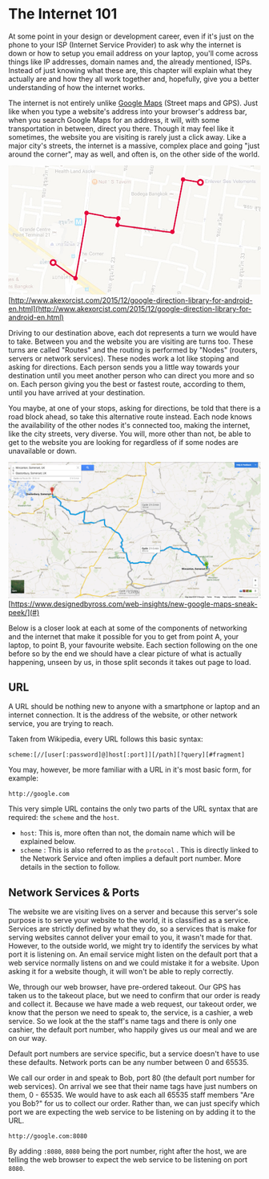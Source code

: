 # The Internet 101

At some point in your design or development career, even if it's just on the phone to your ISP \(Internet Service Provider\) to ask why the internet is down or how to setup you email address on your laptop, you'll come across things like IP addresses, domain names and, the already mentioned, ISPs. Instead of just knowing what these are, this chapter will explain what they actually are and how they all work together and, hopefully, give you a better understanding of how the internet works.

The internet is not entirely unlike [Google Maps](https://maps.google.com) \(Street maps and GPS\). Just like when you type a website's address into your browser's address bar, when you search Google Maps for an address, it will, with some transportation in between, direct you there. Though it may feel like it sometimes, the website you are visiting is rarely just a click away. Like a major city's streets, the internet is a massive, complex place and going "just around the corner", may as well, and often is, on the other side of the world.

![](/assets/006.jpg)[http://www.akexorcist.com/2015/12/google-direction-library-for-android-en.html](http://www.akexorcist.com/2015/12/google-direction-library-for-android-en.html)

Driving to our destination above, each dot represents a turn we would have to take. Between you and the website you are visiting are turns too. These turns are called "Routes" and the routing is performed by "Nodes" \(routers, servers or network services\). These nodes work a lot like stoping and asking for directions. Each person sends you a little way towards your destination until you meet another person who can direct you more and so on. Each person giving you the best or fastest route, according to them, until you have arrived at your destination.

You maybe, at one of your stops, asking for directions, be told that there is a road block ahead, so take this alternative route instead. Each node knows the availability of the other nodes it's connected too, making the internet, like the city streets, very diverse. You will, more other than not, be able to get to the website you are looking for regardless of if some nodes are unavailable or down.

![](/assets/new-google-maps-cycle-routes.jpg)[https://www.designedbyross.com/web-insights/new-google-maps-sneak-peek/](#)

Below is a closer look at each at some of the components of networking and the internet that make it possible for you to get from point A, your laptop, to point B, your favourite website. Each section following on the one before so by the end we should have a clear picture of what is actually happening, unseen by us, in those split seconds it takes out page to load.

## URL

A URL should be nothing new to anyone with a smartphone or laptop and an internet connection. It is the address of the website, or other network service, you are trying to reach.

Taken from Wikipedia, every URL follows this basic syntax:

```
scheme:[//[user[:password]@]host[:port]][/path][?query][#fragment]
```

You may, however, be more familiar with a URL in it's most basic form, for example:

```
http://google.com
```

This very simple URL contains the only two parts of the URL syntax that are required: the `scheme` and the `host`.

* `host`: This is, more often than not, the domain name which will be explained below.
* `scheme` : This is also referred to as the `protocol` . This is directly linked to the Network Service and often implies a default port number. More details in the section to follow.

## Network Services & Ports

The website we are visiting lives on a server and because this server's sole purpose is to serve your website to the world, it is classified as a service. Services are strictly defined by what they do, so a services that is make for serving websites cannot deliver your email to you, it wasn't made for that. However, to the outside world, we might try to identify the services by what port it is listening on. An email service might listen on the default port that a web service normally listens on and we could mistake it for a website. Upon asking it for a website though, it will won't be able to reply correctly.

We, through our web browser, have pre-ordered takeout. Our GPS has taken us to the takeout place, but we need to confirm that our order is ready and collect it. Because we have made a web request, our takeout order, we know that the person we need to speak to, the service, is a cashier, a web service. So we look at the the staff's name tags and there is only one cashier, the default port number, who happily gives us our meal and we are on our way.

Default port numbers are service specific, but a service doesn't have to use these defaults. Network ports can be any number between 0 and 65535.

We call our order in and speak to Bob, port 80 \(the default port number for web services\). On arrival we see that their name tags have just numbers on them, 0 - 65535. We would have to ask each all 65535 staff members "Are you Bob?" for us to collect our order. Rather than, we can just specify which port we are expecting the web service to be listening on by adding it to the URL.

```
http://google.com:8080
```

By adding `:8080`, `8080` being the port number, right after the host, we are telling the web browser to expect the web service to be listening on port `8080`.

